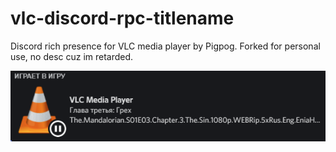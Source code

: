 # vlc-discord-rpc-titlename

Discord rich presence for VLC media player by Pigpog.
Forked for personal use, no desc cuz im retarded.

![Example](./example.png)




